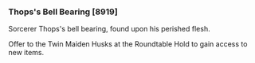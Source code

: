 ### Thops's Bell Bearing [8919]

Sorcerer Thops's bell bearing, found upon his perished flesh.

Offer to the Twin Maiden Husks at the Roundtable Hold to gain access to new items.